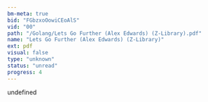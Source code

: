```yaml
---
bm-meta: true
bid: "FGbzxoOowiCEoAlS"
vid: "00"
path: "/Golang/Lets Go Further (Alex Edwards) (Z-Library).pdf"
name: "Lets Go Further (Alex Edwards) (Z-Library)"
ext: pdf
visual: false
type: "unknown"
status: "unread"
progress: 4
---
```

undefined
